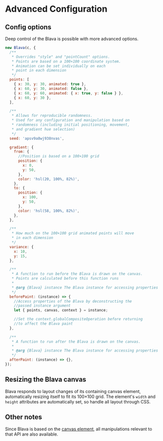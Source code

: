 # Advanced Configuration

## Config options

Deep control of the Blava is possible with more advanced options.

```javascript
new Blava(c, {
  /**
   * Overrides "style" and "pointCount" options.
   * Points are based on a 100×100 coordinate system.
   * Animation can be set individually on each
   * point in each dimension
   */
  points: [
    { x: 30, y: 30, animated: true },
    { x: 60, y: 30, animated: false },
    { x: 60, y: 60, animated: { x: true, y: false } },
    { x: 60, y: 30 },
  ],

  /**
   * Allows for reproducible randomness.
   * Used for any configuration and manipulation based on
   * randomness (including initial positioning, movement,
   * and gradient hue selection)
   */
  seed: 'apsv9a8wj938nvas',

  gradient: {
    from: {
      //Position is based on a 100×100 grid
      position: {
        x: 0,
        y: 50,
      },
      color: 'hsl(20, 100%, 82%)',
    },
    to: {
      position: {
        x: 100,
        y: 50,
      },
      color: 'hsl(58, 100%, 82%)',
    },
  },

  /**
   * How much on the 100×100 grid animated points will move
   * in each dimension
   */
  variance: {
    x: 10,
    y: 15,
  },

  /**
   * A function to run before the Blava is drawn on the canvas.
   * Points are calculated before this function runs
   *
   * @arg {Blava} instance The Blava instance for accessing properties
   */
  beforePaint: (instance) => {
    //Access properties of the Blava by deconstructing the
    //passed instance argument
    let { points, canvas, context } = instance;

    //Set the context.globalCompositeOperation before returning
    //to affect the Blava paint
  },

  /**
   * A function to run after the Blava is drawn on the canvas.
   *
   * @arg {Blava} instance The Blava instance for accessing properties
   */
  afterPaint: (instance) => {},
});
```

## Resizing the Blava canvas

Blava responds to layout changes of its containing canvas element,
automatically resizing itself to fit its 100×100 grid. The element's
`width` and `height` attributes are automatically set, so handle all
layout through CSS.

## Other notes

Since Blava is based on the [canvas element](https://developer.mozilla.org/en-US/docs/Web/API/Canvas_API), all manipulations relevant to that
API are also available.
